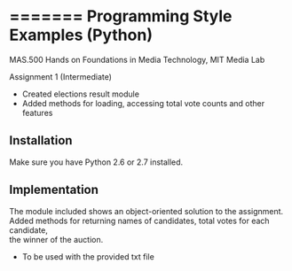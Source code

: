 =======
Programming Style Examples (Python)
===================================

MAS.500 Hands on Foundations in Media Technology, MIT Media Lab

Assignment 1 (Intermediate)

* Created elections result module
* Added methods for loading, accessing total vote counts and other features

Installation
------------

Make sure you have Python 2.6 or 2.7 installed.

Implementation
------------

The module included shows an object-oriented solution to the assignment.  
Added methods for returning names of candidates, total votes for each candidate,  
the winner of the auction.

* To be used with the provided txt file
